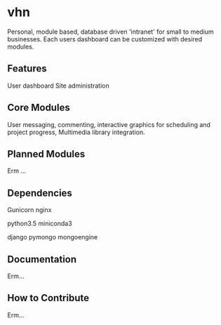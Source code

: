 # vhn
Personal, module based, database driven 'intranet' for small to medium businesses.
Each users dashboard can be customized with desired modules.

Features
---------------

User dashboard
Site administration

Core Modules
---------------

User messaging,
commenting,
interactive graphics for scheduling and project progress,
Multimedia library integration.

Planned Modules
---------------

Erm ...

Dependencies
---------------

Gunicorn
nginx

python3.5
miniconda3

django
pymongo
mongoengine

Documentation
---------------

Erm...

How to Contribute
---------------

Erm...
